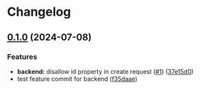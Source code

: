 # Changelog

## [0.1.0](https://github.com/ungnome/remembit/compare/backend-pocketbase-v0.0.1...backend-pocketbase-v0.1.0) (2024-07-08)


### Features

* **backend:** disallow id property in create request ([#1](https://github.com/ungnome/remembit/issues/1)) ([37e15d0](https://github.com/ungnome/remembit/commit/37e15d0280b8de675f81281c7dd45ae7d41c394b))
* test feature commit for backend ([f35daae](https://github.com/ungnome/remembit/commit/f35daae7d403f5e6f9e3f10a650f38e51085a2e6))

